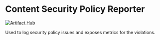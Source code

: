 # Content Security Policy Reporter

[![Artifact Hub](https://img.shields.io/endpoint?url=https://artifacthub.io/badge/repository/foomo)](https://artifacthub.io/packages/search?repo=foomo)

Used to log security policy issues and exposes metrics for the violations.
